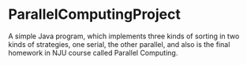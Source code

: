 # ParallelComputingProject
A simple Java program, which implements three kinds of sorting in two kinds of strategies, one serial, the other parallel, and also is the final homework in NJU course called Parallel Computing.
